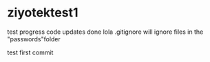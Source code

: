 # ziyotektest1

test progress code
updates done
lola
.gitignore will ignore files in the "passwords"folder



test first commit
